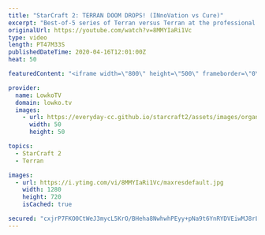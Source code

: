 ```yaml
---
title: "StarCraft 2: TERRAN DOOM DROPS! (INnoVation vs Cure)"
excerpt: "Best-of-5 series of Terran versus Terran at the professional level of StarCraft 2. In this series of games we watch two top level South-Korean pro gamers try to obtain the victory in SC2. While most of the games start off as much pro games do, with Marines, Reapers, Hellions, Cyclones and Ravens, the"
originalUrl: https://youtube.com/watch?v=8MMYIaRi1Vc
type: video
length: PT47M33S
publishedDateTime: 2020-04-16T12:01:00Z
heat: 50

featuredContent: "<iframe width=\"800\" height=\"500\" frameborder=\"0\" src=\"https://www.youtube.com/embed/8MMYIaRi1Vc\" allow=\"accelerometer; autoplay; encrypted-media; gyroscope; picture-in-picture\" allowfullscreen></iframe>"

provider:
  name: LowkoTV
  domain: lowko.tv
  images:
    - url: https://everyday-cc.github.io/starcraft2/assets/images/organizations/lowko.tv-50x50.jpg
      width: 50
      height: 50

topics:
  - StarCraft 2
  - Terran

images:
  - url: https://i.ytimg.com/vi/8MMYIaRi1Vc/maxresdefault.jpg
    width: 1280
    height: 720
    isCached: true

secured: "cxjrP7FKO0CtWeJ3mycL5KrO/BHeha8NwhwhPEyy+pNa9t6YnRYDVEiwMJ8rLZC1ELmtIWQm6f0p6W9U1PiS6jpxj3eteHo8vze6WNbSqgZwTZ31FsYVUGC4rOjh1F+jayeZg5iN2pQr+Hkv6NU3LZ+g9cz2ByoZBvuNr7C5o1duOWEVU8ThoDN6pv1lOwgl39IsWl5QnsSUOGaRRpHIJBl4B+MsjQigRHKqXt8OgC1L5cPW8vPIBt9g83oQdewPZ2EOhMFyMnlJh6XGoZnUNWNTt1tC4tqRnMasvOHW/PnXl2XehF7IoceigRH6l1nbRXh/8P8b3BOVk5asDfJD5lQ4+cImQG7p0Xl3pb7m7ojGd0vIr8BitbtJmn/+YZPMJA6+2hEHqZ1YBrFYSVCWrEIvro3bF3vCBUdOhYfjZ6qjO7xcMrgm4ENN381Pec5d;i13bnG8eVau2FBvJlT/XPg=="
---
```


